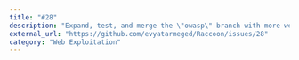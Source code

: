 ```yaml
---
title: "#28"
description: "Expand, test, and merge the \"owasp\" branch with more web application attacks and scans ()"
external_url: "https://github.com/evyatarmeged/Raccoon/issues/28"
category: "Web Exploitation"
---
```

